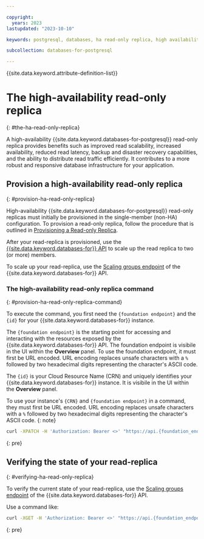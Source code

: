 ```yaml
---

copyright:
  years: 2023
lastupdated: "2023-10-10"

keywords: postgresql, databases, ha read-only replica, high availability read-only replica, resync, promote, cross-region replication, postgres replica, postgresql replica, leader deployment, read replica, data member, replication status

subcollection: databases-for-postgresql

---
```


{{site.data.keyword.attribute-definition-list}}

# The high-availability read-only replica
{: #the-ha-read-only-replica}

A high-availability {{site.data.keyword.databases-for-postgresql}} read-only replica provides benefits such as improved read scalability, increased availability, reduced read latency, backup and disaster recovery capabilities, and the ability to distribute read traffic efficiently. It contributes to a more robust and responsive database infrastructure for your application.

## Provision a high-availability read-only replica
{: #provision-ha-read-only-replica}

High-availability {{site.data.keyword.databases-for-postgresql}} read-only replicas must initially be provisioned in the single-member (non-HA) configuration. To provision a read-only replica, follow the procedure that is outlined in [Provisioning a Read-only Replica](/docs/databases-for-postgresql?topic=databases-for-postgresql-read-only-replicas&interface=ui#read-only-replicas-provision).

After your read-replica is provisioned, use the [{{site.data.keyword.databases-for}} API](https://cloud.ibm.com/apidocs/cloud-databases-api/cloud-databases-api-v5#introduction) to scale up the read replica to two (or more) members.

To scale up your read-replica, use the [Scaling groups endpoint](https://cloud.ibm.com/apidocs/cloud-databases-api/cloud-databases-api-v5#setdeploymentscalinggroup) of the {{site.data.keyword.databases-for}} API.

### The high-availability read-only replica command
{: #provision-ha-read-only-replica-command}

To execute the command, you first need the `{foundation endpoint}` and the `{id}` for your {{site.data.keyword.databases-for}} instance. 

The `{foundation endpoint}` is the starting point for accessing and interacting with the resources exposed by the {{site.data.keyword.databases-for}} API. The foundation endpoint is visibile in the UI within the **Overview** panel. To use the foundation endpoint, it must first be URL encoded. URL encoding replaces unsafe characters with a `%` followed by two hexadecimal digits representing the character's ASCII code.

The `{id}` is your Cloud Resource Name (CRN) and uniquely identifies your {{site.data.keyword.databases-for}} instance. It is visibile in the UI within the **Overview** panel.

To use your instance's `{CRN}` and `{foundation endpoint}` in a command, they must first be URL encoded. URL encoding replaces unsafe characters with a `%` followed by two hexadecimal digits representing the character's ASCII code.
{: note}

```sh
curl -XPATCH -H 'Authorization: Bearer <>' "https://api.{foundation_endpoint}/deployments/{id}/groups/member" -d '{"members": {"allocation_count": 2}}'
```
{: pre}


## Verifying the state of your read-replica
{: #verifying-ha-read-only-replica}

To verify the current state of your read-replica, use the [Scaling groups endpoint](https://cloud.ibm.com/apidocs/cloud-databases-api/cloud-databases-api-v5#listdeploymentscalinggroups) of the {{site.data.keyword.databases-for}} API.

Use a command like:

```sh
curl -XGET -H 'Authorization: Bearer <>' "https://api.{foundation_endpoint}/deployments/{id}/groups"
```
{: pre}
